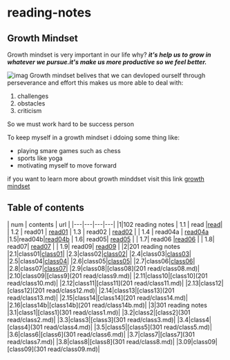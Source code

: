# reading-notes

## Growth Mindset

Growth mindset is very important in our life why?
***it's help us to grow in whatever we pursue.it's make us more productive so we feel better.***

![imag](https://static.dw.com/image/19392815_6.jpg)
Growth mindset belives that we can devloped ourself through perseverance and effort this makes us more able to deal with:

1. challenges
2. obstacles
3. criticism

So we must work hard to be success person

To keep myself in a growth mindset i ddoing some thing like:

- playing smare games such as chess
- sports like yoga
- motivating myself to move forward

if you want to learn more about growth minddset visit this link  [growth mindset](https://www.mindsetworks.com/science/)

## Table of contents

|  num | contents  |  url |
|---|---|---|---|
|1|102 reading notes
| 1.1  | read  |[read](https://abrar189.github.io/reading-notes/read)|
| 1.2  | read01  | [read01](https://abrar189.github.io/reading-notes/read01)
| 1.3  | read02  | [read02](https://abrar189.github.io/reading-notes/read02)  |
|  1.4 | read04a  | [read04a](https://abrar189.github.io/reading-notes/read04a)
|1.5|read04b|[read04b](https://abrar189.github.io/reading-notes/read04b)
|  1.6|  read05| [read05](https://abrar189.github.io/reading-notes/read05)  |
| 1.7|  read06 |[read06](https://abrar189.github.io/reading-notes/read06)   |
| 1.8|   read07| [read07](https://abrar189.github.io/reading-notes/read07)  |
| 1.9| read09| [read09](https://abrar189.github.io/reading-notes/read09)  |
|2|201 reading notes
|2.1|class01|[class01](https://abrar189.github.io/reading-notes/class01)|
|2.3|class02|[class02](https://abrar189.github.io/reading-notes/class02)|
|2.4|class03|[class03](https://abrar189.github.io/reading-notes/class03)|
|2.5|class04|[class04](https://abrar189.github.io/reading-notes/class04)|
|2.6|class05|[class05](class05.md)|
|2.7|class06|[class06](https://abrar189.github.io/reading-notes/class06)|
|2.8|class07|[class07](https://abrar189.github.io/reading-notes/class07)|
|2.9|class08|[class08](201 read/class08.md)|
|2.10|class09|[class9](201 read/class9.md)|
|2.11|class10|[class10](201 read/class10.md)|
|2.12|class11|[class11](201 read/class11.md)|
|2.13|class12|[class12](201 read/class12.md)|
|2.14|class13|[class13](201 read/class13.md)|
|2.15|class14|[class14](201 read/class14.md)|
|2.16|class14b|[class14b](201 read/class14b.md)|
|3|301 reading notes
|3.1|class1|[class1](301 read/class1.md)|
|3.2|class2|[class2](301 read/class2.md)|
|3.3|class3|[class3](301 read/class3.md)|
|3.4|class4|[class4](301 read/class4.md)|
|3.5|class5|[class5](301 read/class5.md)|
|3.6|class6|[class6](301 read/class6.md)|
|3.7|class7|[class7](301 read/class7.md)|
|3.8|class8|[class8](301 read/class8.md)|
|3.09|class09|[class09](301 read/class09.md)|
